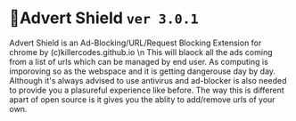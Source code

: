 **📛Advert Shield** `ver 3.0.1`
===

Advert Shield is an Ad-Blocking/URL/Request Blocking Extension for chrome by (c)killercodes.github.io \n This will blaock all the ads coming from a list of urls which can be managed by end user.
As computing is imporoving so as the webspace and it is getting dangerouse day by day. Although it's always advised to use antivirus and ad-blocker is also needed to provide you a plasureful experience like before.
The way this is different apart of open source is it gives you the ablity to add/remove urls of your own.
